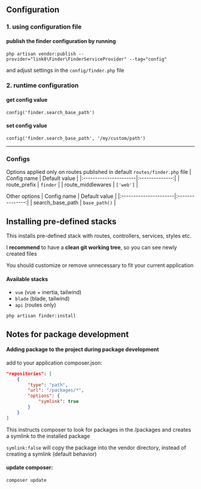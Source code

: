 ## Configuration

### 1. using configuration file
#### publish the finder configuration by running
```shell
php artisan vendor:publish --provider="link0\Finder\FinderServiceProvider" --tag="config"
```
and adjust settings in the `config/finder.php` file

### 2. runtime configuration
#### get config value
`config('finder.search_base_path')`
#### set config value
`config('finder.search_base_path', '/my/custom/path')`

---

### Configs
Options applied only on routes published in default `routes/finder.php` file
| Config name 			|  Default value |
|:----------------------|:--------------:|
| route_prefix   		| `finder` 		 |
| route_middlewares   	|  `['web']`  	 |

Other options
| Config name 			|  Default value  |
|:----------------------|:---------------:|
| search_base_path   	| `base_path()`	  |


## Installing pre-defined stacks
This installs pre-defined stack with routes, controllers, services, styles etc.

I **recommend** to have a **clean git working tree**, so you can see newly created files

You should customize or remove unnecessary to fit your current application

#### Available stacks
- `vue` (vue + inertia, tailwind)
- `blade` (blade, tailwind)
- `api` (routes only)
```shell
php artisan finder:install
```

## Notes for package development
#### Adding package to the project during package development
add to your application composer.json:
```json
"repositories": [
	{
		"type": "path",
		"url": "/packages/*",
		"options": {
			"symlink": true
		}
	}
]
```
This instructs composer to look for packages in the /packages
and creates a symlink to the installed package

`symlink:false` will copy the package into the vendor directory, instead of creating a symlink (default behavior)

#### update composer:
```shell
composer update
```